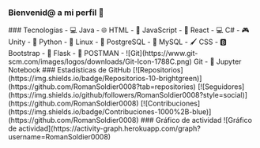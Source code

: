 ### Bienvenid@ a mi perfil 👋

<!--
**RomanSoldier0008/RomanSoldier0008** is a ✨ _special_ ✨ repository because its `README.md` (this file) appears on your GitHub profile.--!>

### Tecnologías
- 💻 Java
- 🌐 HTML
- 🚀 JavaScript
- 📱 React
- 💻 C#
- 🎮 Unity
- 🐍 Python
- 🐧 Linux
- 🐘 PostgreSQL
- 🐬 MySQL
- 🖌️ CSS
- 🅱️ Bootstrap
- 🌿 Flask
- 📮 POSTMAN
- ![Git](https://www.git-scm.com/images/logos/downloads/Git-Icon-1788C.png) Git
- 📒 Jupyter Notebook


### Estadísticas de GitHub
[![Repositorios](https://img.shields.io/badge/Repositorios-10-brightgreen)](https://github.com/RomanSoldier0008?tab=repositories)
[![Seguidores](https://img.shields.io/github/followers/RomanSoldier0008?style=social)](https://github.com/RomanSoldier0008)
[![Contribuciones](https://img.shields.io/badge/Contribuciones-1000%2B-blue)](https://github.com/RomanSoldier0008)


### Gráfico de actividad
![Gráfico de actividad](https://activity-graph.herokuapp.com/graph?username=RomanSoldier0008)
